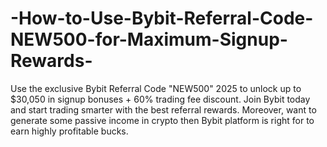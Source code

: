 # -How-to-Use-Bybit-Referral-Code-NEW500-for-Maximum-Signup-Rewards-
Use the exclusive Bybit Referral Code "NEW500" 2025 to unlock up to $30,050 in signup bonuses + 60% trading fee discount. Join Bybit today and start trading smarter with the best referral rewards. Moreover, want to generate some passive income in crypto then Bybit platform is right for to earn highly profitable bucks.
